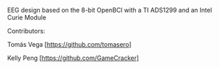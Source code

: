 EEG design based on the 8-bit OpenBCI with a TI ADS1299 and an Intel Curie Module


Contributors:

Tomás Vega [https://github.com/tomasero]

Kelly Peng [https://github.com/GameCracker]
